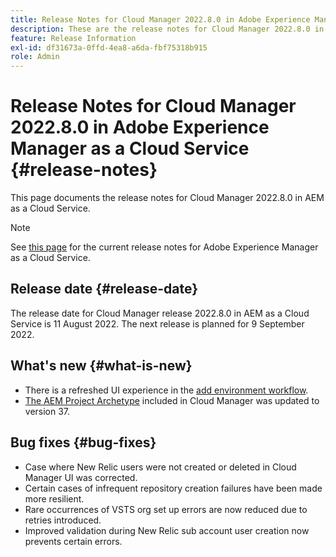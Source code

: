 ```yaml
---
title: Release Notes for Cloud Manager 2022.8.0 in Adobe Experience Manager as a Cloud Service
description: These are the release notes for Cloud Manager 2022.8.0 in AEM as a Cloud Service.
feature: Release Information
exl-id: df31673a-0ffd-4ea8-a6da-fbf75318b915
role: Admin
---
```

# Release Notes for Cloud Manager 2022.8.0 in Adobe Experience Manager as a Cloud Service {#release-notes}

This page documents the release notes for Cloud Manager 2022.8.0 in AEM as a Cloud Service.

>[!NOTE]
>
>See [this page](/help/release-notes/release-notes-cloud/release-notes-current.md) for the current release notes for Adobe Experience Manager as a Cloud Service.

## Release date {#release-date}

The release date for Cloud Manager release 2022.8.0 in AEM as a Cloud Service is 11 August 2022. The next release is planned for 9 September 2022.

## What's new {#what-is-new}

* There is a refreshed UI experience in the [add environment workflow](/help/implementing/cloud-manager/manage-environments.md).
* [The AEM Project Archetype](https://experienceleague.adobe.com/docs/experience-manager-core-components/using/developing/archetype/overview.html) included in Cloud Manager was updated to version 37.

## Bug fixes {#bug-fixes}

* Case where New Relic users were not created or deleted in Cloud Manager UI was corrected.
* Certain cases of infrequent repository creation failures have been made more resilient.
* Rare occurrences of VSTS org set up errors are now reduced due to retries introduced.
* Improved validation during New Relic sub account user creation now prevents certain errors.
